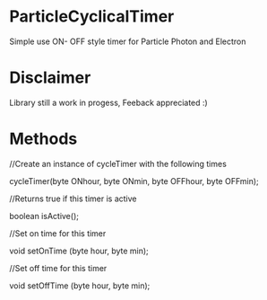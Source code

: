 # ParticleCyclicalTimer
Simple use ON- OFF style timer for Particle Photon and Electron

# Disclaimer
Library still a work in progess, Feeback appreciated :)

# Methods
//Create an instance of cycleTimer with the following times

cycleTimer(byte ONhour, byte ONmin, byte OFFhour, byte OFFmin);

	
//Returns true if this timer is active

boolean isActive();

	
//Set on time for this timer

void setOnTime (byte hour, byte min);

	
//Set off time for this timer

void setOffTime (byte hour, byte min);
